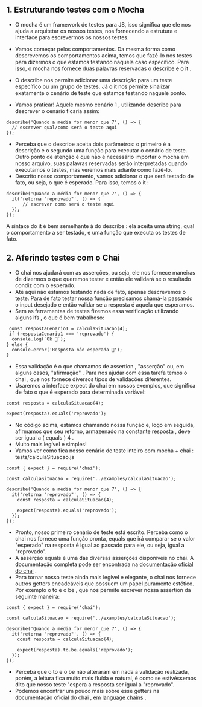 ## 1. Estruturando testes com o Mocha
- O mocha é um framework de testes para JS, isso significa que ele nos ajuda a arquitetar os nossos testes, nos fornecendo a estrutura e interface para escrevermos os nossos testes.
- Vamos começar pelos comportamentos. Da mesma forma como descrevemos os comportamentos acima, temos que fazê-lo nos testes para dizermos o que estamos testando naquela caso específico. Para isso, o mocha nos fornece duas palavras reservadas o describe e o it .
- O describe nos permite adicionar uma descrição para um teste específico ou um grupo de testes. Já o it nos permite sinalizar exatamente o cenário de teste que estamos testando naquele ponto.

- Vamos praticar! Aquele mesmo cenário 1 , utilizando describe para descrever o cenário ficaria assim:
```
describe('Quando a média for menor que 7', () => {
  // escrever qual/como será o teste aqui 
});
```
- Perceba que o describe aceita dois parâmetros: o primeiro é a descrição e o segundo uma função para executar o cenário de teste. Outro ponto de atenção é que não é necessário importar o mocha em nosso arquivo, suas palavras reservadas serão interpretadas quando executamos o testes, mas veremos mais adiante como fazê-lo.
- Descrito nosso comportamento, vamos adicionar o que será testado de fato, ou seja, o que é esperado. Para isso, temos o it :

```
describe('Quando a média for menor que 7', () => {
  it('retorna "reprovado"', () => {
      // escrever como será o teste aqui 
  });
});
```

 A sintaxe do it é bem semelhante à do describe : ela aceita uma string, qual o comportamento a ser testado, e uma função que executa os testes de fato.

## 2. Aferindo testes com o Chai
- O chai nos ajudará com as asserções, ou seja, ele nos fornece maneiras de dizermos o que queremos testar e então ele validará se o resultado condiz com o esperado.
- Até aqui não estamos testando nada de fato, apenas descrevemos o teste. Para de fato testar nossa função precisamos chamá-la passando o input desejado e então validar se a resposta é aquela que esperamos.
- Sem as ferramentas de testes fizemos essa verificação utilizando alguns ifs , o que é bem trabalhoso:

```
 const respostaCenario1 = calculaSituacao(4);
 if (respostaCenario1 === 'reprovado') {
  console.log(`Ok 🚀`);
} else {
  console.error('Resposta não esperada 🚨');
}
```

- Essa validação é o que chamamos de assertion , "asserção" ou, em alguns casos, "afirmação" . Para nos ajudar com essa tarefa temos o chai , que nos fornece diversos tipos de validações diferentes.
- Usaremos a interface expect do chai em nossos exemplos, que significa de fato o que é esperado para determinada variável:

```
const resposta = calculaSituacao(4);

expect(resposta).equals('reprovado');
```
- No código acima, estamos chamando nossa função e, logo em seguida, afirmamos que seu retorno, armazenado na constante resposta , deve ser igual a ( equals ) 4 .
- Muito mais legível e simples!
- Vamos ver como fica nosso cenário de teste inteiro com mocha + chai :
tests/calculaSituacao.js

```
const { expect } = require('chai');

const calculaSituacao = require('../examples/calculaSituacao');

describe('Quando a média for menor que 7', () => {
  it('retorna "reprovado"', () => {
    const resposta = calculaSituacao(4);

    expect(resposta).equals('reprovado');
  });
});
```

- Pronto, nosso primeiro cenário de teste está escrito. Perceba como o chai nos fornece uma função pronta, equals que irá comparar se o valor "esperado" na resposta é igual ao passado para ele, ou seja, igual a "reprovado".
- A asserção equals é uma das diversas asserções disponíveis no chai. A documentação completa pode ser encontrada na [documentação oficial do chai](https://www.chaijs.com/api/bdd/) .
- Para tornar nosso teste ainda mais legível e elegante, o chai nos fornece outros getters encadeáveis que possuem um papel puramente estético. Por exemplo o to e o be , que nos permite escrever nossa assertion da seguinte maneira:

```
const { expect } = require('chai');

const calculaSituacao = require('../examples/calculaSituacao');

describe('Quando a média for menor que 7', () => {
  it('retorna "reprovado"', () => {
    const resposta = calculaSituacao(4);

    expect(resposta).to.be.equals('reprovado');
  });
});
```
- Perceba que o to e o be não alteraram em nada a validação realizada, porém, a leitura fica muito mais fluída e natural, é como se estivéssemos dito que nosso teste "espera a resposta ser igual a "reprovado".
- Podemos encontrar um pouco mais sobre esse getters na documentação oficial do chai , em [language chains](https://www.chaijs.com/api/bdd/#method_language-chains) .
